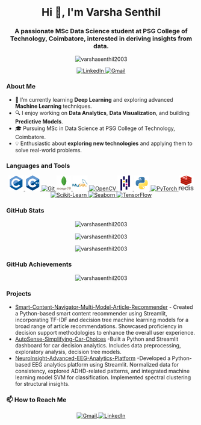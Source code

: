 <h1 align="center">Hi 👋, I'm Varsha Senthil</h1>
<h3 align="center">A passionate MSc Data Science student at PSG College of Technology, Coimbatore, interested in deriving insights from data.</h3>

<p align="center">
  <img src="https://komarev.com/ghpvc/?username=varshasenthil2003&label=Profile%20views&color=0e75b6&style=flat" alt="varshasenthil2003" />
</p>

<p align="center">
  <a href="https://linkedin.com/in/varsha-senthil-9b9b87245" target="blank">
    <img src="https://img.shields.io/badge/-LinkedIn-%230077B5?style=for-the-badge&logo=linkedin&logoColor=white" alt="LinkedIn" />
  </a>
  <a href="mailto:varshasenthil111@gmail.com" target="blank">
    <img src="https://img.shields.io/badge/-Gmail-%23D14836?style=for-the-badge&logo=gmail&logoColor=white" alt="Gmail" />
  </a>
</p>

### About Me
- 🌱 I’m currently learning **Deep Learning** and exploring advanced **Machine Learning** techniques.
- 🔍 I enjoy working on **Data Analytics**, **Data Visualization**, and building **Predictive Models**.
- 🎓 Pursuing MSc in Data Science at PSG College of Technology, Coimbatore.
- 💡 Enthusiastic about **exploring new technologies** and applying them to solve real-world problems.

### Languages and Tools
<p align="center">
  <a href="https://www.cprogramming.com/" target="_blank" rel="noreferrer">
    <img src="https://raw.githubusercontent.com/devicons/devicon/master/icons/c/c-original.svg" alt="C" width="40" height="40" />
  </a> 
  <a href="https://www.w3schools.com/cpp/" target="_blank" rel="noreferrer">
    <img src="https://raw.githubusercontent.com/devicons/devicon/master/icons/cplusplus/cplusplus-original.svg" alt="C++" width="40" height="40" />
  </a> 
  <a href="https://git-scm.com/" target="_blank" rel="noreferrer">
    <img src="https://www.vectorlogo.zone/logos/git-scm/git-scm-icon.svg" alt="Git" width="40" height="40" />
  </a> 
  <a href="https://www.mongodb.com/" target="_blank" rel="noreferrer">
    <img src="https://raw.githubusercontent.com/devicons/devicon/master/icons/mongodb/mongodb-original-wordmark.svg" alt="MongoDB" width="40" height="40" />
  </a> 
  <a href="https://www.mysql.com/" target="_blank" rel="noreferrer">
    <img src="https://raw.githubusercontent.com/devicons/devicon/master/icons/mysql/mysql-original-wordmark.svg" alt="MySQL" width="40" height="40" />
  </a> 
  <a href="https://opencv.org/" target="_blank" rel="noreferrer">
    <img src="https://www.vectorlogo.zone/logos/opencv/opencv-icon.svg" alt="OpenCV" width="40" height="40" />
  </a> 
  <a href="https://pandas.pydata.org/" target="_blank" rel="noreferrer">
    <img src="https://raw.githubusercontent.com/devicons/devicon/2ae2a900d2f041da66e950e4d48052658d850630/icons/pandas/pandas-original.svg" alt="Pandas" width="40" height="40" />
  </a> 
  <a href="https://www.python.org" target="_blank" rel="noreferrer">
    <img src="https://raw.githubusercontent.com/devicons/devicon/master/icons/python/python-original.svg" alt="Python" width="40" height="40" />
  </a> 
  <a href="https://pytorch.org/" target="_blank" rel="noreferrer">
    <img src="https://www.vectorlogo.zone/logos/pytorch/pytorch-icon.svg" alt="PyTorch" width="40" height="40" />
  </a> 
  <a href="https://redis.io" target="_blank" rel="noreferrer">
    <img src="https://raw.githubusercontent.com/devicons/devicon/master/icons/redis/redis-original-wordmark.svg" alt="Redis" width="40" height="40" />
  </a> 
  <a href="https://scikit-learn.org/" target="_blank" rel="noreferrer">
    <img src="https://upload.wikimedia.org/wikipedia/commons/0/05/Scikit_learn_logo_small.svg" alt="Scikit-Learn" width="40" height="40" />
  </a> 
  <a href="https://seaborn.pydata.org/" target="_blank" rel="noreferrer">
    <img src="https://seaborn.pydata.org/_images/logo-mark-lightbg.svg" alt="Seaborn" width="40" height="40" />
  </a> 
  <a href="https://www.tensorflow.org" target="_blank" rel="noreferrer">
    <img src="https://www.vectorlogo.zone/logos/tensorflow/tensorflow-icon.svg" alt="TensorFlow" width="40" height="40" />
  </a> 
</p>

### GitHub Stats
<p align="center">
  <img align="center" src="https://github-readme-stats.vercel.app/api?username=varshasenthil2003&show_icons=true&locale=en" alt="varshasenthil2003" />
</p>

<p align="center">
  <img align="center" src="https://github-readme-streak-stats.herokuapp.com/?user=varshasenthil2003&theme=default" alt="varshasenthil2003" />
</p>

<p align="center">
  <img align="center" src="https://github-readme-stats.vercel.app/api/top-langs?username=varshasenthil2003&show_icons=true&locale=en&layout=compact" alt="varshasenthil2003" />
</p>

### GitHub Achievements
<p align="center">
  <img align="center" src="https://github-profile-trophy.vercel.app/?username=varshasenthil2003&column=7&theme=onedark" alt="varshasenthil2003" />
</p>

### Projects
<ul>
  <li><a href="https://github.com/varshasenthil2003/Smart-Content-Navigator-Article-Recommender-">Smart-Content-Navigator-Multi-Model-Article-Recommender</a> - Created a Python-based smart content recommender using Streamlit, incorporating TF-IDF and decision tree machine learning models for a broad range of article recommendations. Showcased proficiency in decision support methodologies to enhance the overall user experience.</li>
  <li><a href="https://github.com/varshasenthil2003/AutoSense-Simplifying-Car-Choices-">AutoSense-Simplifying-Car-Choices</a> -Built a Python and Streamlit dashboard for car decision analytics. Includes data preprocessing, exploratory analysis, decision tree models.</li>
  <li><a href="https://github.com/varshasenthil2003/NeuroInsight-Advanced-EEG-Analytics-Platform-">NeuroInsight-Advanced-EEG-Analytics-Platform</a> -Developed a Python-based EEG analytics platform using Streamlit. Normalized data for consistency, explored ADHD-related patterns, and integrated machine learning model SVM for classification. Implemented spectral clustering for structural insights.</li>
</ul>

### 📫 How to Reach Me
<p align="center">
  <a href="mailto:varshasenthil111@gmail.com" target="blank">
    <img align="center" src="https://img.shields.io/badge/-Gmail-%23D14836?style=for-the-badge&logo=gmail&logoColor=white" alt="Gmail" />
  </a>
  <a href="https://linkedin.com/in/varsha-senthil-9b9b87245" target="blank">
    <img align="center" src="https://img.shields.io/badge/-LinkedIn-%230077B5?style=for-the-badge&logo=linkedin&logoColor=white" alt="LinkedIn" />
  </a>
</p>
